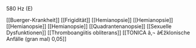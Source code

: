 580 Hz (E)

[[Buerger-Krankheit]]
[[Frigidität]]
[[Hemianopsie]]
[[Hemianopsie]]
[[Hemianopsie]]
[[Hemianopsie]]
[[Quadrantenanopsie]]
[[Sexuelle Dysfunktionen]]
[[Thromboangiitis obliterans]]
[[TONICA â‚¬ â€žklonische Anfälle (gran mal) 0,05]]